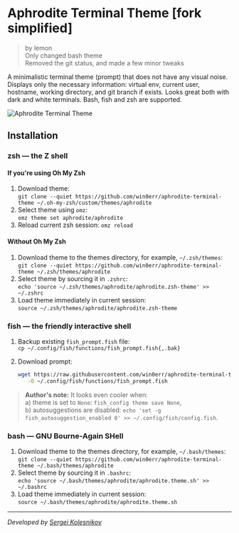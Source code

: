 # Aphrodite Terminal Theme [fork simplified]

> by lemon\
> Only changed bash theme\
> Removed the git status, and made a few minor tweaks

A minimalistic terminal theme (prompt) that does not have any visual noise. Displays only the necessary information: virtual env, current user, hostname, working directory, and git branch if exists. Looks great both with dark and white terminals. Bash, fish and zsh are supported.

![Aphrodite Terminal Theme](./assets/screenshot.png)

## Installation

### **zsh** — the Z shell

#### If you're using Oh My Zsh

1. Download theme: \
   `git clone --quiet https://github.com/win0err/aphrodite-terminal-theme ~/.oh-my-zsh/custom/themes/aphrodite`
2. Select theme using `omz`: \
   `omz theme set aphrodite/aphrodite`
3. Reload current zsh session: `omz reload`

#### Without Oh My Zsh

1. Download theme to the themes directory, for example, `~/.zsh/themes`: \
   `git clone --quiet https://github.com/win0err/aphrodite-terminal-theme ~/.zsh/themes/aphrodite`
2. Select theme by sourcing it in `.zshrc`: \
   `echo 'source ~/.zsh/themes/aphrodite/aphrodite.zsh-theme' >> ~/.zshrc`
3. Load theme immediately in current session: \
   `source ~/.zsh/themes/aphrodite/aphrodite.zsh-theme`

### **fish** — the friendly interactive shell

1. Backup existing `fish_prompt.fish` file: \
   `cp ~/.config/fish/functions/fish_prompt.fish{,.bak}`
2. Download prompt:

   ```sh
   wget https://raw.githubusercontent.com/win0err/aphrodite-terminal-theme/master/fish_prompt.fish \
      -O ~/.config/fish/functions/fish_prompt.fish
   ```

> **Author's note:** It looks even cooler when: \
> a) theme is set to `None`: `fish_config theme save None`, \
> b) autosuggestions are disabled: `echo 'set -g fish_autosuggestion_enabled 0' >> ~/.config/fish/config.fish`.

### bash — GNU Bourne-Again SHell

1. Download theme to the themes directory, for example, `~/.bash/themes`: \
   `git clone --quiet https://github.com/win0err/aphrodite-terminal-theme ~/.bash/themes/aphrodite`
2. Select theme by sourcing it in `.bashrc`: \
   `echo 'source ~/.bash/themes/aphrodite/aphrodite.theme.sh' >> ~/.bashrc`
3. Load theme immediately in current session: \
   `source ~/.bash/themes/aphrodite/aphrodite.theme.sh`

---
_Developed by [Sergei Kolesnikov](https://github.com/win0err)_
